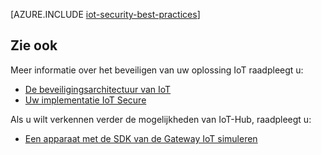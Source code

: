 <properties
 pageTitle="Aanbevolen procedures voor beveiliging van IoT | Microsoft Azure"
 description="Aanbevolen procedures voor het beveiligen van de infrastructuur van uw IoT voor beveiliging"
 services="iot-hub"
 documentationCenter=""
 authors="YuriDio"
 manager="timlt"
 editor=""/>

<tags
 ms.service="iot-hub"
 ms.devlang="na"
 ms.topic="article"
 ms.tgt_pltfrm="na"
 ms.workload="na"
 ms.date="10/17/2016"
 ms.author="yurid"/>
 
[AZURE.INCLUDE [iot-security-best-practices](../../includes/iot-security-best-practices.md)]

## <a name="see-also"></a>Zie ook

Meer informatie over het beveiligen van uw oplossing IoT raadpleegt u:

- [De beveiligingsarchitectuur van IoT][lnk-security-architecture]
- [Uw implementatie IoT Secure][lnk-security-deployment]

Als u wilt verkennen verder de mogelijkheden van IoT-Hub, raadpleegt u:

- [Een apparaat met de SDK van de Gateway IoT simuleren][lnk-gateway]

[lnk-security-architecture]: iot-hub-security-architecture.md
[lnk-security-deployment]: iot-hub-security-deployment.md

[lnk-gateway]: iot-hub-linux-gateway-sdk-simulated-device.md